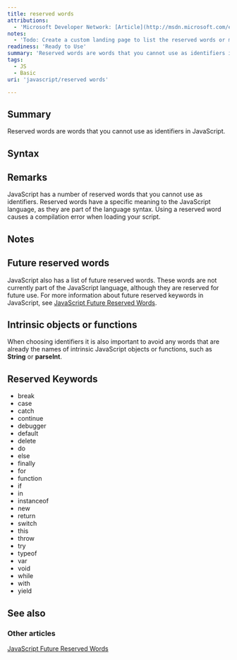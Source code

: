 ```yaml
---
title: reserved words
attributions:
  - 'Microsoft Developer Network: [Article](http://msdn.microsoft.com/en-us/library/ie/0779sbks(v=vs.94).aspx)'
notes:
  - 'Todo: Create a custom landing page to list the reserved words or merge with javascript/statements.'
readiness: 'Ready to Use'
summary: 'Reserved words are words that you cannot use as identifiers in JavaScript.'
tags:
  - JS
  - Basic
uri: 'javascript/reserved words'

---
```

## Summary

Reserved words are words that you cannot use as identifiers in JavaScript.

## Syntax

## Remarks

JavaScript has a number of reserved words that you cannot use as identifiers. Reserved words have a specific meaning to the JavaScript language, as they are part of the language syntax. Using a reserved word causes a compilation error when loading your script.

## Notes

## Future reserved words

JavaScript also has a list of future reserved words. These words are not currently part of the JavaScript language, although they are reserved for future use. For more information about future reserved keywords in JavaScript, see [JavaScript Future Reserved Words](/javascript/future_reserved_words).

## Intrinsic objects or functions

When choosing identifiers it is also important to avoid any words that are already the names of intrinsic JavaScript objects or functions, such as **String** or **parseInt**.

## Reserved Keywords

-   break
-   case
-   catch
-   continue
-   debugger
-   default
-   delete
-   do
-   else
-   finally
-   for
-   function
-   if
-   in
-   instanceof
-   new
-   return
-   switch
-   this
-   throw
-   try
-   typeof
-   var
-   void
-   while
-   with
-   yield

## See also

### Other articles

[JavaScript Future Reserved Words](/javascript/future_reserved_words)

